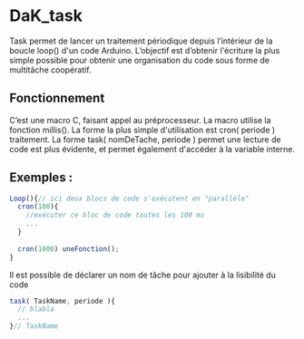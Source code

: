 # DaK_task

Task permet de lancer un traitement périodique depuis l’intérieur de la boucle loop() d'un code Arduino.
L’objectif est d’obtenir l'écriture la plus simple possible pour obtenir une organisation du code sous forme de multitâche coopératif.

## Fonctionnement
C’est une macro C, faisant appel au préprocesseur. 
La macro utilise la fonction millis().
La forme la plus simple d'utilisation est cron( periode ) traitement.
La forme task( nomDeTache, periode ) permet une lecture de code est plus évidente, et permet également d'accéder à la variable interne.

## Exemples :
```javascript
Loop(){// ici deux blocs de code s'exécutent en "parallèle"
  cron(100){
    //exécuter ce bloc de code toutes les 100 ms
    ...
  }
  
  cron(1000) uneFonction();
}
```
Il est possible de déclarer un nom de tâche pour ajouter à la lisibilité du code
```javascript
task( TaskName, periode ){
  // blabla
  ...
}// TaskName
```

